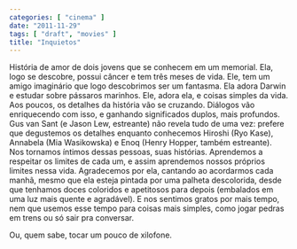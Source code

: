```yaml
---
categories: [ "cinema" ]
date: "2011-11-29"
tags: [ "draft", "movies" ]
title: "Inquietos"
---
```

História de amor de dois jovens que se conhecem em um memorial. Ela,
logo se descobre, possui câncer e tem três meses de vida. Ele,
tem um amigo imaginário que logo descobrimos ser um fantasma. Ela
adora Darwin e estudar sobre pássaros marinhos. Ele, adora ela, e
coisas simples da vida. Aos poucos, os detalhes da história vão se
cruzando. Diálogos vão enriquecendo com isso, e ganhando significados
duplos, mais profundos. Gus van Sant (e Jason Lew, estreante) não
revela tudo de uma vez: prefere que degustemos os detalhes enquanto
conhecemos Hiroshi (Ryo Kase), Annabela (Mia Wasikowska) e Enoq (Henry
Hopper, também estreante). Nos tornamos íntimos dessas pessoas,
suas histórias. Aprendemos a respeitar os limites de cada um, e assim
aprendemos nossos próprios limites nessa vida. Agradecemos por ela,
cantando ao acordarmos cada manhã, mesmo que ela esteja pintada por uma
palheta descolorida, desde que tenhamos doces coloridos e apetitosos para
depois (embalados em uma luz mais quente e agradável). E nos sentimos
gratos por mais tempo, nem que usemos esse tempo para coisas mais simples,
como jogar pedras em trens ou só sair pra conversar.

Ou, quem sabe, tocar um pouco de xilofone.

